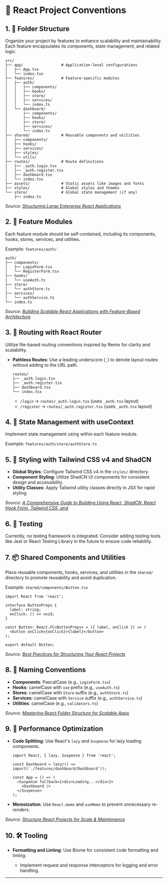 


# 📁 React Project Conventions

## 1. 📂 Folder Structure

Organize your project by features to enhance scalability and maintainability. Each feature encapsulates its components, state management, and related logic.

```
src/
├── app/                 # Application-level configurations
│   ├── App.tsx
│   └── index.tsx
├── features/            # Feature-specific modules
│   ├── auth/
│   │   ├── components/
│   │   ├── hooks/
│   │   ├── store/
│   │   ├── services/
│   │   └── index.ts
│   └── dashboard/
│       ├── components/
│       ├── hooks/
│       ├── store/
│       ├── services/
│       └── index.ts
├── shared/              # Reusable components and utilities
│   ├── components/
│   ├── hooks/
│   ├── services/
│   ├── styles/
│   └── utils/
├── routes/              # Route definitions
│   ├── _auth.login.tsx
│   ├── _auth.register.tsx
│   ├── dashboard.tsx
│   └── index.tsx
├── assets/              # Static assets like images and fonts
├── styles/              # Global styles and themes
└── store/               # Global state management (if any)
    ├── index.ts
```

*Source: [Structuring Large Enterprise React Applications](https://medium.com/@viktor.tomilin/structuring-large-enterprise-react-applications-best-practices-c9a2e4e2c5b8)*

## 2. 🧩 Feature Modules

Each feature module should be self-contained, including its components, hooks,  stores, services, and utilities.

Example: `features/auth/`

```
auth/
├── components/
│   ├── LoginForm.tsx
│   └── RegisterForm.tsx
├── hooks/
│   └── useAuth.ts
├── store/
│   └── authStore.ts
├── services/
│   └── authService.ts
└── index.ts
```

*Source: [Building Scalable React Applications with Feature-Based Architecture](https://medium.com/@harutyunabgaryann/building-scalable-react-applications-with-feature-based-architecture-41219d5549df)*

## 3. 🔗 Routing with React Router

Utilize file-based routing conventions inspired by Remix for clarity and scalability.

* **Pathless Routes**: Use a leading underscore (`_`) to denote layout routes without adding to the URL path.

  ```
  routes/
  ├── _auth.login.tsx
  ├── _auth.register.tsx
  ├── dashboard.tsx
  └── index.tsx
  ```

  * `/login` → `routes/_auth.login.tsx` (uses `_auth.tsx` layout)
  * `/register` → `routes/_auth.register.tsx` (uses `_auth.tsx` layout)


## 4. 🧠 State Management with useContext

Implement state management using  within each feature module.

Example: `features/auth/store/authStore.ts`


## 5. 🎨 Styling with Tailwind CSS v4 and ShadCN

* **Global Styles**: Configure Tailwind CSS v4 in the `styles/` directory.
* **Component Styling**: Utilize ShadCN UI components for consistent design and accessibility.
* **Utility Classes**: Apply Tailwind utility classes directly in JSX for rapid styling.

*Source: [A Comprehensive Guide to Building Using React, ShadCN, React Hook Form, Tailwind CSS, and](https://medium.com/@hamzamurtaza/a-comprehensive-guide-to-building-using-react-shadcn-react-hook-form-tailwind-css-and-zustand-62e422f537f8)*

## 6. 🧪 Testing

Currently, no testing framework is integrated. Consider adding testing tools like Jest or React Testing Library in the future to ensure code reliability.

## 7. 📦 Shared Components and Utilities

Place reusable components, hooks, services, and utilities in the `shared/` directory to promote reusability and avoid duplication.

Example: `shared/components/Button.tsx`

```tsx
import React from 'react';

interface ButtonProps {
  label: string;
  onClick: () => void;
}

const Button: React.FC<ButtonProps> = ({ label, onClick }) => (
  <button onClick={onClick}>{label}</button>
);

export default Button;
```

*Source: [Best Practices for Structuring Your React Projects](https://bestpractices.net/best-practices-for-structuring-your-react-projects/)*

## 8. 🧹 Naming Conventions

* **Components**: PascalCase (e.g., `LoginForm.tsx`)
* **Hooks**: camelCase with `use` prefix (e.g., `useAuth.ts`)
* **Stores**: camelCase with `Store` suffix (e.g., `authStore.ts`)
* **Services**: camelCase with `Service` suffix (e.g., `authService.ts`)
* **Utilities**: camelCase (e.g., `validators.ts`)

*Source: [Mastering React Folder Structure for Scalable Apps](https://infinitejs.com/posts/mastering-react-folder-structure/)*

## 9. 🚀 Performance Optimization

* **Code Splitting**: Use React's `lazy` and `Suspense` for lazy loading components.

  ```tsx
  import React, { lazy, Suspense } from 'react';

  const Dashboard = lazy(() => import('./features/dashboard/Dashboard'));

  const App = () => (
    <Suspense fallback={<div>Loading...</div>}>
      <Dashboard />
    </Suspense>
  );
  ```

* **Memoization**: Use `React.memo` and `useMemo` to prevent unnecessary re-renders.

*Source: [Structure React Projects for Scale & Maintenance](https://tillitsdone.com/blogs/react-project-structure-guide/)*

## 10. 🛠 Tooling

* **Formatting and Linting**: Use Biome for consistent code formatting and linting.

  * Implement request and response interceptors for logging and error handling.

---

